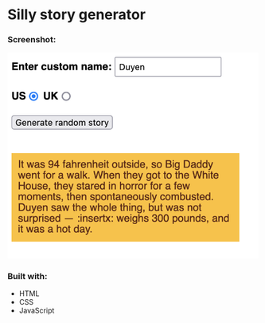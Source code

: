 # Silly story generator

### Screenshot:

![](preview.png)

### Built with:
- HTML
- CSS
- JavaScript
